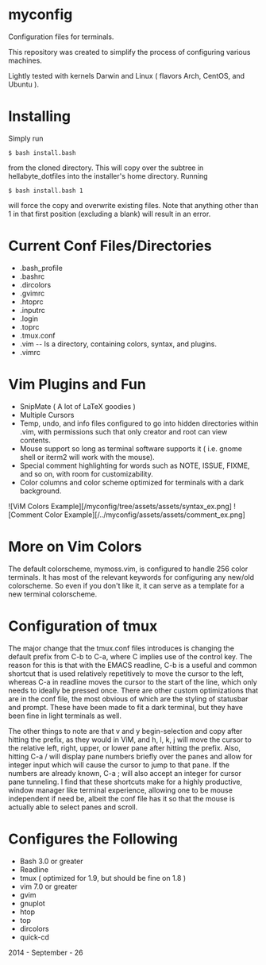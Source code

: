 myconfig
========

Configuration files for terminals.

This repository was created to simplify the process of configuring 
various machines.

Lightly tested with kernels Darwin and Linux 
( flavors Arch, CentOS, and Ubuntu ).

Installing 
==========

Simply run 

    $ bash install.bash

from the cloned directory. This will copy over the subtree in
hellabyte_dotfiles into the installer's home directory.
Running

    $ bash install.bash 1

will force the copy and overwrite existing files. 
Note that anything other than 1 in that first
position (excluding a blank) will result in an error.


Current Conf Files/Directories
==============================

* .bash\_profile  
* .bashrc  
* .dircolors  
* .gvimrc  
* .htoprc  
* .inputrc  
* .login  
* .toprc
* .tmux.conf  
* .vim -- Is a directory, containing colors, syntax, and plugins.
* .vimrc  

Vim Plugins and Fun
===================

* SnipMate ( A lot of LaTeX goodies )
* Multiple Cursors
* Temp, undo, and info files configured to go into hidden directories
  within .vim, with permissions such that only creator and root can 
  view contents.
* Mouse support so long as terminal software supports it ( i.e. gnome
  shell or iterm2 will work with the mouse).
* Special comment highlighting for words such as NOTE, ISSUE, FIXME, and 
  so on, with room for customizability.
* Color columns and color scheme optimized for terminals with a dark 
  background.

![ViM Colors Example][/myconfig/tree/assets/assets/syntax_ex.png]
![Comment Color Example][/../myconfig/assets/assets/comment_ex.png]

More on Vim Colors
==================

The default colorscheme, mymoss.vim, is configured to handle 256 color
  terminals. 
It has most of the relevant keywords for configuring any new/old 
  colorscheme.
So even if you don't like it, it can serve as a template for a new
  terminal colorscheme.

Configuration of tmux
=====================

The major change that the tmux.conf files introduces is changing the 
  default prefix from C-b to C-a, where C implies use of the control 
  key.
The reason for this is that with the EMACS readline, C-b is a useful
  and common shortcut that is used relatively repetitively to move the
  cursor to the left,
  whereas C-a in readline moves the cursor to the start of the line,
  which only needs to ideally be pressed once.
There are other custom optimizations that are in the conf file, 
  the most obvious of which are the styling of statusbar and prompt.
These have been made to fit a dark terminal, but they have been fine 
  in light terminals as well.

The other things to note are that v and y begin-selection and copy
  after hitting the prefix, as they would in ViM,
  and h, l, k, j will move the cursor to the relative 
  left, right, upper, or lower pane after hitting the prefix.
Also, hitting C-a / will display pane numbers briefly over the panes 
  and allow for integer input which will cause the cursor to jump to 
  that pane.
If the numbers are already known, C-a ; will also accept an integer
  for cursor pane tunneling.
I find that these shortcuts make for a highly productive, window manager
  like terminal experience, allowing one to be mouse independent if need
  be, albeit the conf file has it so that the mouse is actually able to
  select panes and scroll.

Configures the Following
========================

* Bash 3.0 or greater  
* Readline  
* tmux ( optimized for 1.9, but should be fine on 1.8 )
* vim 7.0 or greater
* gvim
* gnuplot
* htop
* top
* dircolors  
* quick-cd  

2014 - September - 26
